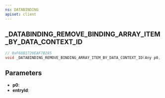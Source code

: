 ```yaml
---
ns: DATABINDING
apiset: client
---
```

## _DATABINDING_REMOVE_BINDING_ARRAY_ITEM_BY_DATA_CONTEXT_ID

```c
// 0xF68B1726EAF7B285
void _DATABINDING_REMOVE_BINDING_ARRAY_ITEM_BY_DATA_CONTEXT_ID(Any p0, Hash entryId);
```


## Parameters
* **p0**:
* **entryId**: